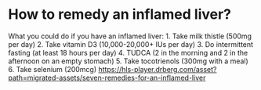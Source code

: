 # How to remedy an inflamed liver?

What you could do if you have an inflamed liver: 1. Take milk thistle (500mg per day) 2. Take vitamin D3 (10,000-20,000+ IUs per day) 3. Do intermittent fasting (at least 18 hours per day) 4. TUDCA (2 in the morning and 2 in the afternoon on an empty stomach) 5. Take tocotrienols (300mg with a meal) 6. Take selenium (200mcg) https://hls-player.drberg.com/asset?path=migrated-assets/seven-remedies-for-an-inflamed-liver